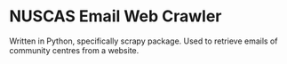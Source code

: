 # NUSCAS Email Web Crawler
Written in Python, specifically scrapy package. Used to retrieve emails of community centres from a website. 
